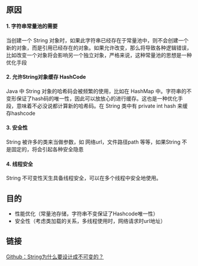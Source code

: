 ## 原因
#### 1. 字符串常量池的需要
当创建一个 String 对象时，如果此字符串已经存在于常量池中，则不会创建一个新的对象，而是引用已经存在的对象。如果允许改变，那么将导致各种逻辑错误，比如改变一个对象将会影响另一个独立对象，严格来说，这种常量池的思想是一种优化手段

#### 2. 允许String对象缓存 HashCode
Java 中 String 对象的哈希码会被频繁的使用，比如在 HashMap 中。字符串的不变形保证了hash码的唯一性，因此可以放放心的进行缓存。这也是一种优化手段，意味着不必没说都计算新的哈希码。在 String 类中有 private int hash 来缓存hashcode

#### 3. 安全性
String 被许多的类来当做参数，如 网络url，文件路径path 等等，如果String 不是固定的，将会引起各种安全隐患

#### 4. 线程安全
String 不可变性天生具备线程安全，可以在多个线程中安全地使用。

## 目的

* 性能优化（常量池存储，字符串不变保证了Hashcode唯一性）
* 安全性（考虑类加载的关系，多线程使用时，网络请求时url地址）

## 链接

[Github：String为什么要设计成不可变的？](https://github.com/Moosphan/Android-Daily-Interview/issues/153)